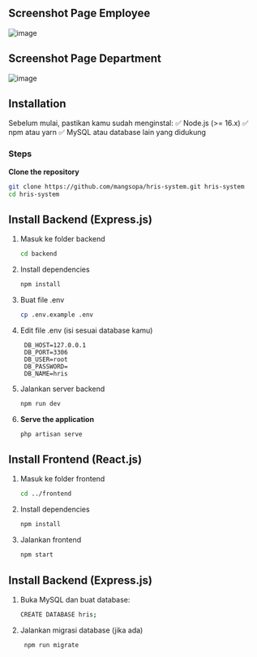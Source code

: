 ## Screenshot Page Employee

![image](https://github.com/user-attachments/assets/cc9b4d91-9019-4e21-840b-f1aa39d17711)

## Screenshot Page Department

![image](https://github.com/user-attachments/assets/0298877f-90d6-46b4-be21-3c8e9fc52176)

## Installation

Sebelum mulai, pastikan kamu sudah menginstal:
✅ Node.js (>= 16.x)
✅ npm atau yarn
✅ MySQL atau database lain yang didukung

### Steps

**Clone the repository**
   ```bash
   git clone https://github.com/mangsopa/hris-system.git hris-system
   cd hris-system
   ```

## **Install Backend (Express.js)**

1. Masuk ke folder backend
   ```bash
   cd backend
   ```

2. Install dependencies
   ```bash
   npm install
   ```

3. Buat file .env
   ```bash
   cp .env.example .env
   ```

4. Edit file .env (isi sesuai database kamu)
   ```env
    DB_HOST=127.0.0.1
    DB_PORT=3306
    DB_USER=root
    DB_PASSWORD=
    DB_NAME=hris
   ```

5. Jalankan server backend
   ```bash
   npm run dev
   ```

8. **Serve the application**
   ```bash
   php artisan serve
   ```

## **Install Frontend (React.js)**

1. Masuk ke folder frontend
   ```bash
   cd ../frontend
   ```

2. Install dependencies
   ```bash
   npm install
   ```

3. Jalankan frontend
   ```bash
   npm start
   ```
   
## **Install Backend (Express.js)**

1. Buka MySQL dan buat database:
   ```bash
   CREATE DATABASE hris;
   ```

2. Jalankan migrasi database (jika ada)
   ```bash
    npm run migrate
   ```
